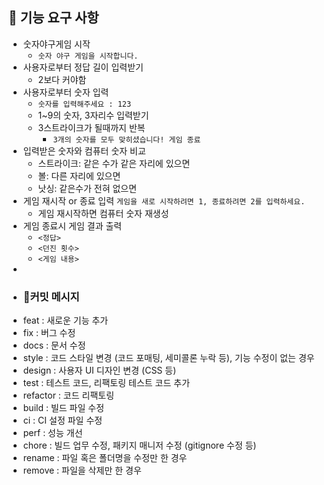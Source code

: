 ## 🚀 기능 요구 사항

* 숫자야구게임 시작
  * ```숫자 야구 게임을 시작합니다.```
* 사용자로부터 정답 길이 입력받기
  * 2보다 커야함 
* 사용자로부터 숫자 입력
  * ```숫자를 입력해주세요 : 123```
  * 1~9의 숫자, 3자리수 입력받기
  * 3스트라이크가 될때까지 반복
     * ```3개의 숫자를 모두 맞히셨습니다! 게임 종료```
* 입력받은 숫자와 컴퓨터 숫자 비교
  * 스트라이크: 같은 수가 같은 자리에 있으면
  * 볼: 다른 자리에 있으면
  * 낫싱: 같은수가 전혀 없으면
* 게임 재시작 or 종료 입력
   ```게임을 새로 시작하려면 1, 종료하려면 2를 입력하세요.```
  * 게임 재시작하면 컴퓨터 숫자 재생성
* 게임 종료시 게임 결과 출력
  * ```<정답>```
  * ```<던진 횟수>```
  * ```<게임 내용>```
* 
* ### 📝커밋 메시지
* feat : 새로운 기능 추가
* fix : 버그 수정
* docs : 문서 수정
* style : 코드 스타일 변경 (코드 포매팅, 세미콜론 누락 등), 기능 수정이 없는 경우
* design : 사용자 UI 디자인 변경 (CSS 등)
* test : 테스트 코드, 리팩토링 테스트 코드 추가
* refactor : 코드 리팩토링
* build	: 빌드 파일 수정
* ci : CI 설정 파일 수정
* perf : 성능 개선
* chore	: 빌드 업무 수정, 패키지 매니저 수정 (gitignore 수정 등)
* rename : 파일 혹은 폴더명을 수정만 한 경우
* remove : 파일을 삭제만 한 경우